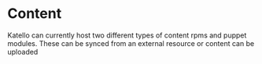 Content
=======

Katello can currently host two different types of content rpms and puppet modules.
These can be synced from an external resource or content can be uploaded 